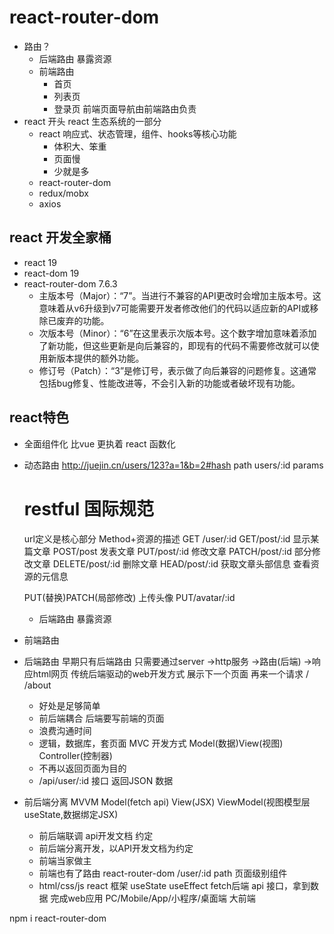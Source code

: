 # react-router-dom

- 路由？
  - 后端路由
    暴露资源
  - 前端路由
    - 首页
    - 列表页
    - 登录页
    前端页面导航由前端路由负责
- react 开头
  react 生态系统的一部分
  - react
    响应式、状态管理，组件、hooks等核心功能
    - 体积大、笨重
    - 页面慢
    - 少就是多
  - react-router-dom
  - redux/mobx
  - axios

## react 开发全家桶
- react 19
- react-dom 19
- react-router-dom 7.6.3  
   - 主版本号（Major）：“7”。当进行不兼容的API更改时会增加主版本号。这意味着从v6升级到v7可能需要开发者修改他们的代码以适应新的API或移除已废弃的功能。
   - 次版本号（Minor）：“6”在这里表示次版本号。这个数字增加意味着添加了新功能，但这些更新是向后兼容的，即现有的代码不需要修改就可以使用新版本提供的额外功能。
   - 修订号（Patch）：“3”是修订号，表示做了向后兼容的问题修复。这通常包括bug修复、性能改进等，不会引入新的功能或者破坏现有功能。

## react特色
- 全面组件化
  比vue 更执着
  react 函数化

- 动态路由
  http://juejin.cn/users/123?a=1&b=2#hash
  path users/:id  params
  # restful 国际规范
  url定义是核心部分
  Method+资源的描述
  GET /user/:id
  GET/post/:id 显示某篇文章
  POST/post 发表文章
  PUT/post/:id 修改文章
  PATCH/post/:id 部分修改文章
  DELETE/post/:id 删除文章
  HEAD/post/:id 获取文章头部信息  查看资源的元信息

  PUT(替换)PATCH(局部修改)
  上传头像 PUT/avatar/:id

  - 后端路由 暴露资源

- 前端路由

- 后端路由
  早期只有后端路由
  只需要通过server ->http服务 ->路由(后端) ->响应html网页 传统后端驱动的web开发方式
  展示下一个页面 再来一个请求
  /
  /about
  - 好处是足够简单
  - 前后端耦合  后端要写前端的页面
  - 浪费沟通时间
  - 逻辑，数据库，套页面 MVC 开发方式 Model(数据)View(视图) Controller(控制器)
  - 不再以返回页面为目的
  - /api/user/:id 接口 返回JSON 数据

- 前后端分离 MVVM Model(fetch api) View(JSX) ViewModel(视图模型层 useState,数据绑定JSX)
  - 前后端联调 api开发文档 约定
  - 前后端分离开发，以API开发文档为约定
  - 前端当家做主
  - 前端也有了路由 react-router-dom
    /user/:id  path 页面级别组件
  - html/css/js  react 框架
    useState
    useEffect
      fetch后端 api 接口，拿到数据
      完成web应用
      PC/Mobile/App/小程序/桌面端 大前端

 
npm i react-router-dom
